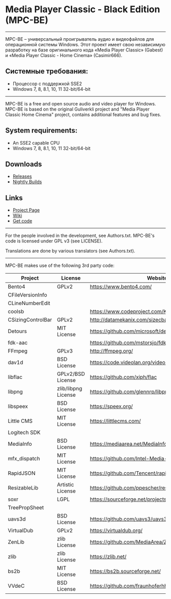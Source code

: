 # Media Player Classic - Black Edition (MPC-BE)
---

MPC-BE – универсальный проигрыватель аудио и видеофайлов для операционной системы Windows.
Этот проект имеет свою независимую разработку на базе оригинального кода «Media Player Classic» (Gabest) и «Media Player Classic - Home Cinema» (Casimir666).

## Системные требования:
* Процессор с поддержкой SSE2
* Windows 7, 8, 8.1, 10, 11 32-bit/64-bit

---

MPC-BE is a free and open source audio and video player for Windows.
MPC-BE is based on the original Guliverkli project and "Media Player Classic Home Cinema" project, contains additional features and bug fixes.

## System requirements:
* An SSE2 capable CPU
* Windows 7, 8, 8.1, 10, 11 32-bit/64-bit

## Downloads
- [Releases      ](https://github.com/Aleksoid1978/MPC-BE/releases)
- [Nightly Builds](https://github.com/Aleksoid1978/MPC-BE/wiki/Nightly-builds)

## Links
- [Project Page  ](https://sourceforge.net/projects/mpcbe/)
- [Wiki          ](https://github.com/Aleksoid1978/MPC-BE/wiki)
- [Get code      ](https://github.com/Aleksoid1978/MPC-BE.git)

---
 
For the people involved in the development, see Authors.txt.
MPC-BE's code is licensed under GPL v3 (see LICENSE).

Translations are done by various translators (see Authors.txt).

---

MPC-BE makes use of the following 3rd party code:

| Project           | License             | Website                                               |
|-------------------|---------------------|-------------------------------------------------------|
| Bento4            | GPLv2               | https://www.bento4.com/                               |
| CFileVersionInfo  |                     |                                                       |
| CLineNumberEdit   |                     |                                                       |
| coolsb            |                     | https://www.codeproject.com/KB/dialog/coolscroll.aspx |
| CSizingControlBar | GPLv2               | http://datamekanix.com/sizecbar/                      |
| Detours           | MIT License         | https://github.com/microsoft/detours/                 |
| fdk-aac           |                     | https://github.com/mstorsjo/fdk-aac/                  |
| FFmpeg            | GPLv3               | http://ffmpeg.org/                                    |
| dav1d             | BSD License         | https://code.videolan.org/videolan/dav1d/             |
| libflac           | GPLv2/BSD License   | https://github.com/xiph/flac                          |
| libpng            | zlib/libpng License | https://github.com/glennrp/libpng/                    |
| libspeex          | BSD License         | https://speex.org/                                    |
| Little CMS        | MIT License         | https://littlecms.com/                                |
| Logitech SDK      |                     |                                                       |
| MediaInfo         | BSD License         | https://mediaarea.net/MediaInfo                       |
| mfx_dispatch      | MIT License         | https://github.com/Intel-Media-SDK/MediaSDK           |
| RapidJSON         | MIT License         | https://github.com/Tencent/rapidjson                  |
| ResizableLib      | Artistic License    | https://github.com/ppescher/resizablelib              |
| soxr              | LGPL                | https://sourceforge.net/projects/soxr/                |
| TreePropSheet     |                     |                                                       |
| uavs3d            | BSD License         | https://github.com/uavs3/uavs3d                       |
| VirtualDub        | GPLv2               | https://virtualdub.org/                               |
| ZenLib            | zlib License        | https://github.com/MediaArea/ZenLib                   |
| zlib              | zlib License        | https://zlib.net/                                     |
| bs2b              | MIT License         | https://bs2b.sourceforge.net/                         |
| VVdeC             | BSD License         | https://github.com/fraunhoferhhi/vvdec/               |
